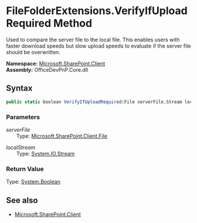 # FileFolderExtensions.VerifyIfUploadRequired Method  
Used to compare the server file to the local file.
            This enables users with faster download speeds but slow upload speeds to evaluate if the server file should be overwritten.  

**Namespace:** [Microsoft.SharePoint.Client](Microsoft.SharePoint.Client.md)  
**Assembly:** OfficeDevPnP.Core.dll  
## Syntax
```C#
public static boolean VerifyIfUploadRequired(File serverFile,Stream localStream)
```
### Parameters
*serverFile*  
&emsp;&emsp;Type: [Microsoft.SharePoint.Client.File](Microsoft.SharePoint.Client.File.md) 
&emsp;&emsp;  
  
*localStream*  
&emsp;&emsp;Type: [System.IO.Stream](System.IO.Stream.md) 
&emsp;&emsp;  
  
### Return Value
Type: [System.Boolean](System.Boolean.md)  


## See also
- [Microsoft.SharePoint.Client](Microsoft.SharePoint.Client.md)
